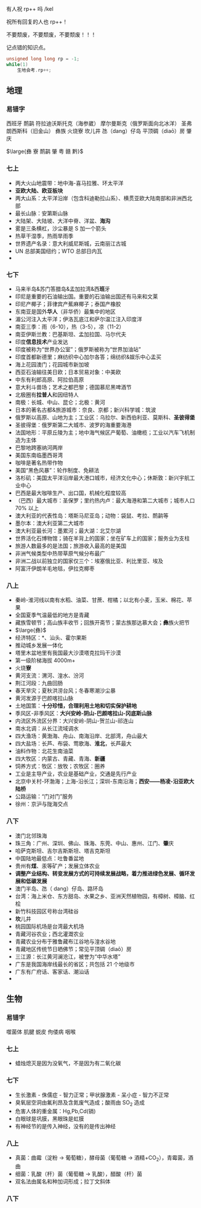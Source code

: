 有人祝 rp++ 吗 /kel

祝所有回复的人也 rp++！

不要颓废，不要颓废，不要颓废！！！

记点错的知识点。

```cpp
unsigned long long rp = -1;
while(1)
    生地会考.rp++;
```

## 地理

### 易错字

西班牙 鸸鹋 符拉迪沃斯托克（海参崴） 摩尔曼斯克（俄罗斯面向北冰洋） 圣弗朗西斯科（旧金山） 彝族 火烧寮 坎儿井 氹（$\text{dan\`g}$）仔岛 平顶碉（$\text{dia\=o}$）房 肇庆

$\large{彝 寮 鸸鹋 肇 粤 赣 黔}$

### 七上

- 两大火山地震带：地中海-喜马拉雅、环太平洋
- **亚欧大陆、欧亚板块**
- 两大山系：太平洋沿岸（包含科迪勒拉山系）、横贯亚欧大陆南部和非洲西北部
- 最长山脉：安第斯山脉
- 大陆架、大陆坡、大洋中脊、洋盆、**海沟**
- 雾是三条横杠，沙尘暴是 S 加一个箭头
- 热草干湿季，热雨旱雨季
- 世界遗产名录：意大利威尼斯城，云南丽江古城
- UN 总部美国纽约；WTO 总部日内瓦
- 

### 七下

- 马来半岛&苏门答腊岛&孟加拉湾&西**班**牙
- 印尼是重要的石油输出国。重要的石油输出国还有马来和文莱
- 印尼产椰子；菲律宾产蕉麻椰子；泰国产橡胶
- 东南亚是国外**华人**（非华侨）最集中的地区
- 湄公河注入太平洋；伊洛瓦底江和萨尔温江注入印度洋
- 南亚三季：雨（6-10），热（3-5），凉（11-2）
- 南亚伊斯兰教：巴基斯坦、孟加拉国、马尔代夫
- 印度**信息技术**产业发达
- 印度被称为“世界办公室”；俄罗斯被称为“世界加油站”
- 印度首都新德里；麻纺织中心加尔各答；绵纺织&娱乐中心孟买
- 海上花园澳门；花园城市新加坡
- 西亚石油输往美日欧；日本贸易对象：中美欧
- 中东有利郎高原、阿拉伯高原
- 意大利斗兽场；艺术之都巴黎；德国慕尼黑啤酒节
- 北极圈有**拉普人**和因纽特人
- 南极：长城、中山、昆仑；北极：黄河
- 日本的著名古都&旅游城市：奈良、京都；新兴科学城：筑波
- 俄罗斯以高原、山地为主；工业区：乌拉尔、新西伯利亚、莫斯科、**圣彼得堡**
- 圣彼得堡：俄罗斯第二大城市、波罗的海重要海港
- 法国地形：平原丘陵为主；地中海气候区产葡萄、油橄榄；工业以汽车飞机制造为主体
- 巴黎地跨塞纳河两岸
- 美国东南临墨西哥湾
- 咖啡是著名热带作物
- 美国“黑色风暴”：轮作制度、免耕法
- 洛杉矶：美国太平洋沿岸最大港口城市，经济文化中心；休斯敦：新兴宇航工业中心
- 巴西是最大咖啡生产、出口国，机械化程度较高
- （巴西）最大城市：圣保罗；里约热内卢：最大海港和第二大城市；城市人口 70% 以上
- 澳大利亚的代表性岛：塔斯马尼亚岛；动物：袋鼠、考拉、鸸鹋等
- 墨尔本：澳大利亚第二大城市
- 澳大利亚最长河：墨累河；最大湖：北艾尔湖
- 世界活化石博物馆；骑在羊背上的国家；坐在矿车上的国家；服务业为支柱
- 旅游人数最多的是法国；旅游收入最高的是美国
- 非洲气候类型中热带草原气候分布最广
- 非洲二战以前独立的国家仅三个：埃塞俄比亚、利比里亚、埃及
- 阿富汗伊朗羊毛地毯，伊拉克椰枣

### 八上

- 秦岭-淮河线以南有水稻、油菜、甘蔗、柑橘；以北有小麦，玉米、棉花、苹果
- 全国夏季气温最低的地方是青藏
- 藏族雪顿节；高山族丰收节；回族开斋节；蒙古族那达慕大会；**彝**族火把节
- $\large{彝}$
- 经济特区：*、汕头、霍尔果斯
- 推动城乡发展一体化
- 塔里木盆地里有我国最大沙漠塔克拉玛干沙漠
- 第一级阶梯海拔 4000m+
- 火烧**寮**
- 黄河支流：渭河、湟水、汾河
- 荆江河段：九曲回肠
- 春天旱灾；夏秋洪涝台风；冬春寒潮沙尘暴
- 黄河发源于巴颜喀拉山脉
- 土地国策：**十分珍惜，合理利用土地和切实保护耕地**
- 季风区-非季风区：**大兴安岭-阴山-巴颜喀拉山-冈底斯山脉**
- 内流区外流区分界：大兴安岭-阴山-贺兰山-祁连山
- 南水北调：从长江流域调水
- 四大渔场：黄渤海、舟山、南海沿岸、北部湾，舟山最大
- 四大盐场：长芦、布袋、莺歌海、**淮北**，长芦最大
- 油料作物：北花生南油菜
- 四大牧区：内蒙古、青藏、青海、**新疆**
- 饲养方式：牧区：放牧；农牧区：圈养
- 工业是主导产业，农业是基础产业，交通是先行产业
- 北京中关村-环渤海；上海-沿长江；深圳-东南沿海；**西安——杨凌-沿亚欧大陆桥**
- 公路运输：“门对门”服务
- 徐州：京沪与陇海交点

### 八下

- 澳门北邻珠海
- 珠三角：广州、深圳、佛山、珠海、东莞、中山、惠州、江门、**肇**庆
- 哈萨克斯坦、吉尔吉斯斯坦、塔吉克斯坦
- 中国陆地最低点：吐鲁番盆地
- 贵州有**煤**、汞等矿产；发展立体农业
- **调整产业结构、转变发展方式的可持续发展战略，着力推进绿色发展、循环发展和低碳发展**
- 澳门半岛、氹（ $\text{dan\`g}$）仔岛、路环岛
- 台湾：海上米仓、东方甜岛、水果之乡、亚洲天然植物园，有樟树、樟脑、红桧
- 新竹科技园区号称台湾硅谷
- **坎**儿井
- 桃园国际机场是台湾最大机场
- 青藏河谷农业；西北灌溉农业
- 青藏农业分布于雅鲁藏布江谷地与湟水谷地
- 青藏地区传统节日晒佛节；常见平顶碉（$\text{dia\=o}$）房
- 三江源：长江黄河澜沧江，被誉为“中华水塔”
- 广东是我国海岸线最长的省区；共包括 21 个地级市
- 广东有广府话、客家话、潮汕话
- 

## 生物

### 易错字

噬菌体 肌腱 蜕皮 佝偻病 咽喉

### 七上

- 蜡烛熄灭是因为没氧气，不是因为有二氧化碳

### 七下

- 生长激素 - 侏儒症 - 智力正常；甲状腺激素 - 呆小症 - 智力不正常
- 臭氧层空洞由氟利昂及含氮废气造成；酸雨由 $\text{SO}_2$ 造成
- 危害人体的重金属：$\text{Hg,Pb,Cd(镉)}$
- 白眼球是巩膜，黑眼珠是虹膜
- 有神经节的是传入神经，没有的是传出神经

### 八上

- 真菌：曲霉（淀粉 -> 葡萄糖），酵母菌（葡萄糖 -> 酒精+$\text{CO}_2$），青霉菌，酒曲
- 细菌：乳酸（杆）菌（葡萄糖 -> 乳酸），醋酸（杆）菌 
- 双名法由属名和种加词形成；拉丁文斜体

### 八下